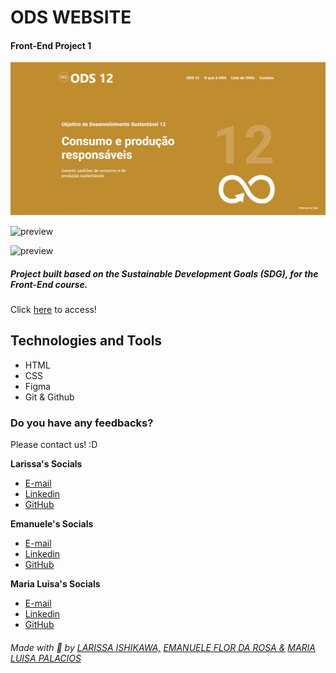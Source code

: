 # ODS WEBSITE
#### Front-End Project 1  


![preview](assets/preview.png)

![preview](assets/preview3.png)

![preview](assets/preview2.png)

##### Project built based on the Sustainable Development Goals (SDG), for the Front-End course.

Click [here](https://larissaiishikawa.github.io/ods-12//)  to access!

## Technologies and Tools
- HTML
- CSS
- Figma
- Git & Github

### Do you have any feedbacks?
Please contact us! :D

**Larissa's Socials**
- [E-mail](mailto:l.ishikawa@cunha)
- [Linkedin](https://www.linkedin.com/in/larissaishikawacunha/)
- [GitHub](https://github.com/larissaiishikawa)  

**Emanuele's Socials**
- [E-mail](mailto:l.ishikawa@cunha)
- [Linkedin](https://www.linkedin.com/in/larissaishikawacunha/)
- [GitHub](https://github.com/larissaiishikawa) 

**Maria Luisa's Socials**
- [E-mail](mailto:l.ishikawa@cunha)
- [Linkedin](https://www.linkedin.com/in/larissaishikawacunha/)
- [GitHub](https://github.com/larissaiishikawa) 
  

###### Made with 💚 by [LARISSA ISHIKAWA,](https://github.com/larissaiishikawa) [EMANUELE FLOR DA ROSA &]() [MARIA LUISA PALACIOS]()